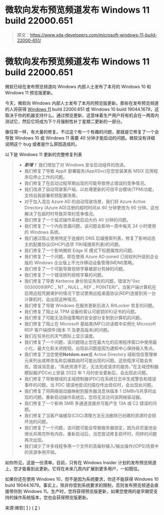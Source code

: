 # 微软向发布预览频道发布 Windows 11 build 22000.651

> 原文：<https://www.xda-developers.com/microsoft-windows-11-build-22000-651/>

# 微软向发布预览频道发布 Windows 11 build 22000.651

微软已经在发布预览频道向 Windows 内部人士发布了本月的 Windows 10 和 Windows 11 预览版更新。

今天，微软向 Windows 内部人士发布了本月的预览版更新。那些在发布预览频道的人将获得 [Windows 11](https://www.xda-developers.com/windows-11/) build 22000.651 或 Windows 10 build 19044.1679，这取决于你的机器支持什么。通过预览更新，这意味着生产用户将有机会在一两周内测试它，然后它将成为下个月强制性补丁星期二更新的一部分。

像往常一样，有大量的修复。不过这个有一个有趣的问题，那就是它修复了一个会导致 Windows 10 或 Windows 11 需要 40 分钟才能启动的问题。微软没有详细说明这个 bug 或者是什么原因造成的。

以下是 Windows 11 更新的完整修复列表

> *   ***新增！*** 我们增加了对 Windows 安全启动组件的改进。
> *   我们修复了导致 AppX 部署服务(AppXSvc)在您安装某些 MSIX 应用程序后停止工作的问题。
> *   我们修复了在启动过程早期出现的可能导致停止错误的竞争情况。
> *   我们改进了自动驾驶客户端，以处理更新的可信平台模块(TPM)功能，支持自我部署和预配置场景。
> *   对于加入混合 Azure AD 的自动驾驶场景，我们将 Azure Active Directory (Azure AD)注册的超时时间从 60 分钟更改为 90 分钟。这也解决了在超时时导致异常的竞争情况。
> *   我们修复了一个延迟操作系统启动大约 40 分钟的问题。
> *   我们修复了一个内存泄漏问题，该问题会影响一周中每天 24 小时使用的 Windows 系统。
> *   我们通过阻止使用特定于连接的 DNS 后缀搜索列表，修复了影响动态主机配置协议(DHCP)选项 119(域搜索列表)的问题。
> *   我们修复了一个影响微软 Edge IE 模式下标题属性的问题。
> *   我们修复了一个问题，即在使用 Azure AD-joined 订阅权利升级到企业版的 Windows 企业版上不允许移动设备管理(MDM)策略。
> *   我们修复了一个可能导致视频字幕被部分剪掉的问题。
> *   我们修复了一个错误排列视频字幕的问题。
> *   我们修复了导致 Kerberos 身份验证失败的问题，错误为“0xc 0030009(RPC _ NT _ NULL _ REF _ POINTER)”。当客户端计算机在启用远程凭据保护的情况下尝试使用远程桌面协议(RDP)连接到另一台计算机时，会出现这种情况。
> *   我们修复了导致 Windows 在服务更新后进入 BitLocker 恢复的问题。
> *   我们修复了阻止从 TPM 设备检索认可密钥(EK)证书的问题。
> *   我们修复了可能无法将组策略的安全部分复制到计算机的问题。
> *   我们修复了阻止在 Microsoft 基础类(MFC)对话框中实例化 Microsoft RDP 客户端控件(版本 11 及更高版本)的问题。
> *   我们在任务栏的天气图标上显示温度。
> *   我们修复了一个问题，该问题阻止您在最大化的应用程序窗口中使用最小化、最大化和关闭按钮。出现此问题是因为通知中心保持输入焦点。
> *   我们修复了当您使用**Netdom.exe**或 Active Directory 域和信任管理单元来列出或修改名称后缀路由时可能出现的问题。这些程序可能会失败。错误消息是，“系统资源不足，无法完成请求的服务。”在主域控制器模拟器(PDCe)上安装 2022 年 1 月的安全更新后，会出现此问题。
> *   我们修复了导致根域的主域控制器(PDC)在系统日志中生成警告和错误事件的问题。当 PDC 错误地尝试扫描仅传出信任时，会出现此问题。
> *   我们修复了将网络驱动器映射到服务器消息块版本 1 (SMBv1)共享时出现的问题。重新启动操作系统后，您将无法访问该网络驱动器。
> *   我们修复了一个影响 SMB 多通道连接并可能产生 13A 或 C2 错误的问题。
> *   我们修复了当客户端缓存(CSC)清理方法无法删除已创建的资源时会损坏池的问题。
> *   我们修复了一个问题，该问题可能会导致服务器锁定，因为非页面池会增长并用完所有内存。重新启动后，当您尝试修复损坏时，同样的问题再次出现。
> *   我们减少了许多线程争用一个文件的高每秒输入/输出操作(IOPS)场景中的资源争用开销。

如你所见，这是一份清单。目前，只有在 Windows Insider 计划的发布预览频道上，您才能看到此更新。它将在未来几周内扩展到更多用户，一如既往。

如果你还在使用 Windows 10，但不是因为系统要求，你还不能获得 Windows 10 build 19044.1679。事实上，除非你受到系统要求的限制，否则发布预览频道会直接带你到 Windows 11。生产时，您将获得预览版更新，如果您使用的是早期受支持的操作系统版本，您也会获得预览版更新。

来源:微软( [1](https://blogs.windows.com/windows-insider/2022/04/14/releasing-windows-11-build-22000-651-to-the-release-preview-channel/) ) ( [2](https://blogs.windows.com/windows-insider/2022/04/14/releasing-windows-10-build-19044-1679-to-release-preview-channel/) )